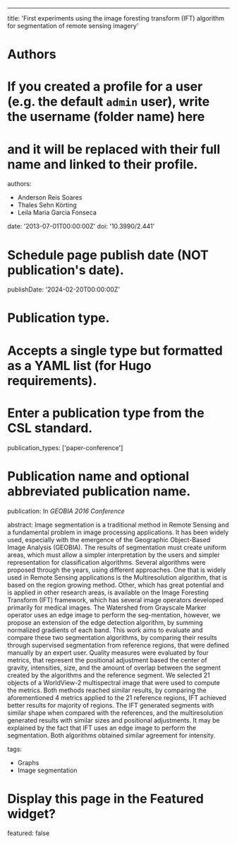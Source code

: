 ---
title: 'First experiments using the image foresting transform (IFT) algorithm for segmentation of remote sensing imagery'

# Authors
# If you created a profile for a user (e.g. the default `admin` user), write the username (folder name) here
# and it will be replaced with their full name and linked to their profile.
authors:
  - Anderson Reis Soares
  - Thales Sehn Körting
  - Leila Maria Garcia Fonseca

date: '2013-07-01T00:00:00Z'
doi: '10.3990/2.441'

# Schedule page publish date (NOT publication's date).
publishDate: '2024-02-20T00:00:00Z'

# Publication type.
# Accepts a single type but formatted as a YAML list (for Hugo requirements).
# Enter a publication type from the CSL standard.
publication_types: ['paper-conference']

# Publication name and optional abbreviated publication name.
publication: In *GEOBIA 2016 Conference*

abstract: Image segmentation is a traditional method in Remote Sensing and a fundamental problem in image processing applications. It has been widely used, especially with the emergence of the Geographic Object-Based Image Analysis (GEOBIA). The results of segmentation must create uniform areas, which must allow a simpler interpretation by the users and simpler representation for classification algorithms. Several algorithms were proposed through the years, using different approaches. One that is widely used in Remote Sensing applications is the Multiresolution algorithm, that is based on the region growing method. Other, which has great potential and is applied in other research areas, is available on the Image Foresting Transform (IFT) framework, which has several image operators developed primarily for medical images. The Watershed from Grayscale Marker operator uses an edge image to perform the seg-mentation, however, we propose an extension of the edge detection algorithm, by summing normalized gradients of each band. This work aims to evaluate and compare these two segmentation algorithms, by comparing their results through supervised segmentation from reference regions, that were defined manually by an expert user. Quality measures were evaluated by four metrics, that represent the positional adjustment based the center of gravity, intensities, size, and the amount of overlap between the segment created by the algorithms and the reference segment. We selected 21 objects of a WorldView-2 multispectral image that were used to compute the metrics. Both methods reached similar results, by comparing the aforementioned 4 metrics applied to the 21 reference regions, IFT achieved better results for majority of regions. The IFT generated segments with similar shape when compared with the references, and the multiresolution generated results with similar sizes and positional adjustments. It may be explained by the fact that IFT uses an edge image to perform the segmentation. Both algorithms obtained similar agreement for intensity.

tags:
- Graphs
- Image segmentation

# Display this page in the Featured widget?
featured: false